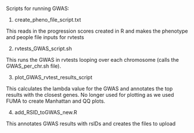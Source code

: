 Scripts for running GWAS:


1. create_pheno_file_script.txt

  This reads in the progression scores created in R and makes the phenotype and people file inputs for rvtests

2. rvtests_GWAS_script.sh
  
  This runs the GWAS in rvtests looping over each chromosome (calls the GWAS_per_chr.sh file).
  
3. plot_GWAS_rvtest_results_script

  This calculates the lambda value for the GWAS and annotates the top results with the closest genes. No longer used for plotting as we used FUMA to create Manhattan and QQ plots.

4. add_RSID_toGWAS_new.R

  This annotates GWAS results with rsIDs and creates the files to upload 
